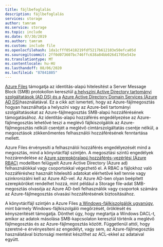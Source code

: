 ```yaml
---
title: fájlbefoglalás
description: fájlbefoglalás
services: storage
author: tamram
ms.service: storage
ms.topic: include
ms.date: 07/30/2019
ms.author: tamram
ms.custom: include file
ms.openlocfilehash: 1da1cfff05418219fdf5217b612103e50efca05d
ms.sourcegitcommit: 2ff0d073607bc746ffc638a84bb026d1705e543e
ms.translationtype: MT
ms.contentlocale: hu-HU
ms.lasthandoff: 08/06/2020
ms.locfileid: "87841805"
---
```

[Azure Files](../articles/storage/files/storage-files-introduction.md) támogatja az identitás-alapú hitelesítést a Server Message Block (SMB) protokollon keresztül [a helyszíni Active Directory tartományi szolgáltatások (AD DS) és a](https://docs.microsoft.com/windows-server/identity/ad-ds/get-started/virtual-dc/active-directory-domain-services-overview) [Azure Active Directory Domain Services (Azure AD DS)](../articles/active-directory-domain-services/overview.md)használatával. Ez a cikk azt ismerteti, hogy az Azure-fájlmegosztás hogyan használhatja a helyszíni vagy az Azure-beli tartományi szolgáltatásokat az Azure-fájlmegosztás SMB-alapú hozzáférésének támogatásához. Az identitás-alapú hozzáférés engedélyezése az Azure-fájlmegosztás lehetővé teszi a meglévő fájlkiszolgálók az Azure-fájlmegosztás nélküli cseréjét a meglévő címtárszolgáltatás cseréje nélkül, a megosztások zökkenőmentes felhasználói hozzáférésének fenntartása mellett. 

Azure Files érvényesíti a felhasználói hozzáférés engedélyezését mind a megosztás, mind a könyvtár/fájl szintjén. A megosztási szintű engedélyek hozzárendelése az [Azure szerepköralapú hozzáférés-vezérlési (Azure RBAC)](../articles/role-based-access-control/overview.md) modellben felügyelt Azure Active Directory (Azure ad) felhasználókkal vagy csoportokkal végezhető el. A RBAC a fájlokhoz való hozzáféréshez használt hitelesítő adatokat elérhetővé kell tennie vagy szinkronizálni kell az Azure AD-vel. Az Azure AD-ben olyan beépített szerepköröket rendelhet hozzá, mint például a Storage file-adat SMB-megosztás olvasója az Azure AD-beli felhasználók vagy csoportok számára az Azure-fájlmegosztás olvasási hozzáférésének biztosításához.

A könyvtár/fájl szintjén a Azure Files [a Windows-fájlkiszolgálók ugyanúgy,](https://docs.microsoft.com/windows/win32/secauthz/access-control-lists) mint bármely Windows-fájlkiszolgáló megőrzését, öröklését és kényszerítését támogatja. Dönthet úgy, hogy megtartja a Windows DACL-t, amikor az adatok másolása SMB-kapcsolaton keresztül történik a meglévő fájlmegosztás és az Azure-fájlmegosztás között. Függetlenül attól, hogy szeretné-e érvényesíteni az engedélyt, vagy sem, az Azure-fájlmegosztás használatával biztonsági mentést készíthet az ACL-ekkel az adataival együtt. 

